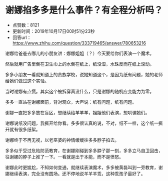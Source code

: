 # 谢娜掐多多是什么事件？有全程分析吗？
- 点赞数：8121
- 更新时间：2019年10月17日00时51分23秒
- 回答url：https://www.zhihu.com/question/333719465/answer/780653216
<body>
 <p data-pid="vgKgln5y">谢娜给爸爸去哪儿的小朋友讲：娜娜姐姐（？）今天要给你们表演一个魔术。</p>
 <p data-pid="VIAg4Ach">然后就用广告里倒在卫生巾上的水倒在纸上，纸没湿，水珠反而在纸上滚动。</p>
 <p data-pid="7P37chEC">多多小朋友一看就知道上的贵族学校，说她知道这个，是因为纸有问题，她的老师给她们做过这个实验。</p>
 <p data-pid="ZD3PcYoA">当时谢娜有点慌。其实这个被拆穿真没什么，只是谢娜的随机应变能力为零。</p>
 <p data-pid="ZlKJvi7K">多多一直站在谢娜面前，背对观众，大声说：纸有问题，纸有问题。</p>
 <p data-pid="GDQQWT_F">谢娜一直把多多放在盲区，想继续给羊羊羊，姐姐他们表演，想哄骗她们。</p>
 <p data-pid="lmp_aZsV">谢娜说纸没问题，我撕开给你看。多多很认真的说，不对，纸不一样，这个纸一撕开就有很多纸絮。</p>
 <p data-pid="MmvwJgv-">谢娜终于不再无视，以老巫婆的神情缓缓往多多脖子掐去。</p>
 <p data-pid="Qx2UHEEG">多多似乎受过危险防范教育，在谢娜刚碰到多多脖子那一刻，多多立马自卫回击，往谢娜的脖子上推了一下。一看就是出于本能，而不是愤怒。</p>
 <p data-pid="ReviCmMR">谢娜此时更尴尬，不知如何变通，就继续表演魔术，多多被黄磊叫到一旁教育，谢娜继续表演，完全没有圆场。还不停地说羊羊羊乖，这种乖孩子最好了。</p>
</body>